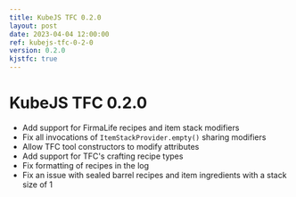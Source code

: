 ```yaml
---
title: KubeJS TFC 0.2.0
layout: post
date: 2023-04-04 12:00:00
ref: kubejs-tfc-0-2-0
version: 0.2.0
kjstfc: true
---
```


# KubeJS TFC 0.2.0

- Add support for FirmaLife recipes and item stack modifiers
- Fix all invocations of `ItemStackProvider.empty()` sharing modifiers
- Allow TFC tool constructors to modify attributes
- Add support for TFC's crafting recipe types
- Fix formatting of recipes in the log
- Fix an issue with sealed barrel recipes and item ingredients with a stack size of 1
